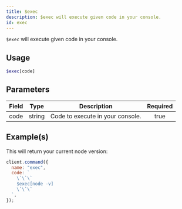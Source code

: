 ```yaml
---
title: $exec
description: $exec will execute given code in your console.
id: exec
---
```


`$exec` will execute given code in your console.

## Usage

```php
$exec[code]
```

## Parameters

| Field | Type   | Description                      | Required |
| ----- | ------ | -------------------------------- | :------: |
| code  | string | Code to execute in your console. |   true   |

## Example(s)

This will return your current node version:

```javascript
client.command({
  name: "exec",
  code: `
    \`\`\`
    $exec[node -v]
    \`\`\`
  `,
});
```
